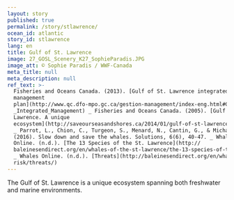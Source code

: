 ```yaml
---
layout: story
published: true
permalink: /story/stlawrence/
ocean_id: atlantic
story_id: stlawrence
lang: en
title: Gulf of St. Lawrence
image: 27_GOSL_Scenery_K27_SophieParadis.JPG
image_att: © Sophie Paradis / WWF-Canada
meta_title: null
meta_description: null
ref_text: >-
  Fisheries and Oceans Canada. (2013). [Gulf of St. Lawrence integrated
  management
  plan](http://www.qc.dfo-mpo.gc.ca/gestion-management/index-eng.html#Gulf_of_St_Lawrence
  _Integrated_Management) _ Fisheries and Oceans Canada. (2005). [Gulf of St.
  Lawrence. A unique
  ecosystem](http://saveourseasandshores.ca/2014/01/gulf-of-st-lawrence-a-unique-ecosystem/)
  _ Parrot, L., Chion, C., Turgeon, S., Menard, N., Cantin, G., & Michaud R.
  (2016). Slow down and save the whales. Solutions, 6(6), 40-47. _ Whales
  Online. (n.d.). [The 13 Species of the St. Lawrence](http://
  baleinesendirect.org/en/whales-of-the-st-lawrence/the-13-species-of-the-st-lawrence/)
  _ Whales Online. (n.d.). [Threats](http://baleinesendirect.org/en/whales-at-
  risk/threats/)
---
```


The Gulf of St. Lawrence is a unique ecosystem spanning both freshwater and marine environments.
